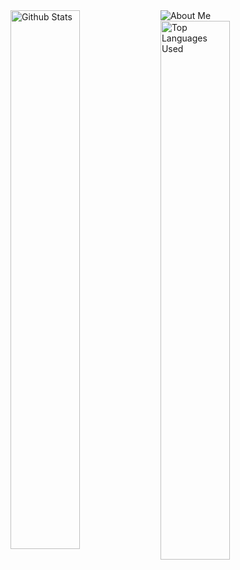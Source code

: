 <img alt="About Me" src="https://i.imgur.com/E5kmIT6.jpg">

<img alt="Github Stats" src="https://github-readme-stats.vercel.app/api?username=SnowWolfDev&show_icons=true&hide_border=true&theme=tokyonight" width="47%" align="left"/>
<img alt="Top Languages Used" src="https://github-readme-stats.vercel.app/api/top-langs?username=SnowWolfDev&show_icons=true&hide_border=true&theme=tokyonight&layout=compact" width="47%" align="left"/>
